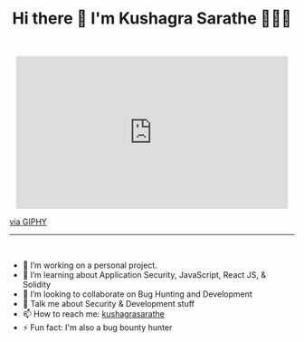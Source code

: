 <h1 align="center">Hi there 👋 I'm Kushagra Sarathe 👨🏻‍💻</h1>

  <br>
  
<p align="center">
<iframe src="https://giphy.com/embed/UnnTv8MGLBLEc" width="480" height="270" frameBorder="0" class="giphy-embed" allowFullScreen></iframe><p><a href="https://giphy.com/gifs/UnnTv8MGLBLEc">via GIPHY</a></p>
<!--   <img src="https://s.4cdn.org/image/title/115.gif"> -->
<!--   <img src="https://s.4cdn.org/image/title/100.gif"> -->
<!--   <img width="200" height="200" src="https://avatars.githubusercontent.com/u/76868364?v=4"> -->
</p>

<hr>
<br>

- 🔭 I’m working on a personal project.
- 🌱 I’m learning about Application Security, JavaScript, React JS, & Solidity
- 👯 I’m looking to collaborate on Bug Hunting and Development
- 💬 Talk me about Security & Development stuff 
- 📫 How to reach me: [kushagrasarathe](https://twitter.com/kushagrasarathe)
- ⚡ Fun fact: I'm also a bug bounty hunter

